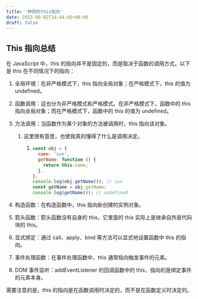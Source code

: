 ```yaml
---
title: '神奇的this指向'
date: 2023-08-02T14:44:45+08:00
draft: false
---
```


## This 指向总结

在 JavaScript 中，this 的指向并不是固定的，而是取决于函数的调用方式。以下是 this 在不同情况下的指向：

1. 全局环境：在非严格模式下，this 指向全局对象；在严格模式下，this 的值为 undefined。

2. 函数调用：这也分为非严格模式和严格模式。在非严格模式下，函数中的 this 指向全局对象；而在严格模式下，函数中的 this 的值为 undefined。

3. 方法调用：当函数作为某个对象的方法被调用时，this 指向该对象。

   1. 这里很有意思，也使我真的懂得了什么是调用决定。

      1. ```js
         const obj = {
           name: 'sun',
           getName: function () {
             return this.name;
           },
         };
         console.log(obj.getName()); // sun
         const getName = obj.getName;
         console.log(getName()); // undefined
         ```

4. 构造函数：在构造函数中，this 指向新创建的实例对象。

5. 箭头函数：箭头函数没有自身的 this，它里面的 this 实际上是继承自外层代码块的 this。

6. 显式绑定：通过 call、apply、bind 等方法可以显式地设置函数中 this 的指向。

7. 事件处理函数：在事件处理函数中，this 通常指向触发事件的元素。

8. DOM 事件监听：addEventListener 的回调函数中的 this，指向的是绑定事件的元素本身。

需要注意的是，this 的指向是在函数调用时决定的，而不是在函数定义时决定的。
